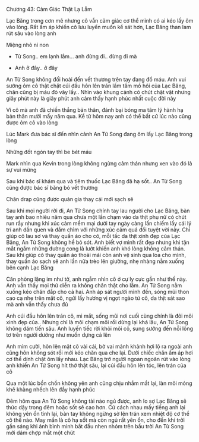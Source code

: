 




Chương 43: Cảm Giác Thật Lạ Lẫm

Lạc Băng trong cơn mê nhưng cô vẫn cảm giác cơ thể mình có ai kéo lấy ôm vào lòng. Rất ấm áp khiến cô lưu luyến muốn kề sát hơn, Lạc Băng than lam rút sâu vào lòng anh

Miệng nhỏ nỉ non

- Tử Song.. em lạnh lắm... anh đừng đi.. đừng đi mà

- Anh ở đây.. ở đây


An Tử Song không đối hoài đến vết thương trên tay đang đổ máu. Anh vui sướng ôm cô thật chặt cúi đầu hôn lên trán lấm tấm mồ hôi của Lạc Băng, chăn cũng bị máu đỏ vây lấy.. Nhìn vào khung cảnh có chút chật vật nhưng giây phút này là giây phút anh cảm thấy hạnh phúc nhất cuộc đời này

Vì cô mà anh đã chiến thắng bản thân, đánh bại bóng ma tâm lý hành hạ bản thân mười mấy năm qua. Kể từ hôm nay anh có thể bất cứ lúc nào cũng được ôm cô vào lòng

Lúc Mark đưa bác sĩ đến nhìn cảnh An Tử Song đang ôm lấy Lạc Băng trong lòng

Những đốt ngón tay thì be bét máu

Mark nhìn qua Kevin trong lòng không ngừng cảm thán nhưng xen vào đó là sự vui mừng




Sau khi bác sĩ khám qua và tiêm thuốc Lạc Băng đã hạ sốt.. An Tử Song cũng được bác sĩ băng bó vết thương

Chăn drap cũng được quản gia thay cái mới sạch sẽ

Sau khi mọi người rời đi, An Tử Song chính tay lau người cho Lạc Băng, bàn tay anh bao nhiêu năm qua chưa một lần chạm vào da thịt phụ nữ có chút run rẩy nhưng khi xúc cảm mềm mại dưới tay ngày càng lấn chiếm lấy cái lý trí anh dần quen và đắm chìm với những xúc cảm quá đổi tuyệt vời này. Chỉ giúp cô lau sơ và thay quần áo cho cô, mỗi tấc da thịt xinh đẹp của Lạc Băng, An Tử Song không hề bỏ sót. Anh biết vợ mình rất đẹp nhưng khi tận mắt ngắm những đường cong lả lướt khiến anh khó lòng không cảm thán. Sau khi giúp cô thay quần áo thoải mái còn anh vệ sinh qua loa cho mình, thay quần áo sạch sẽ anh lần nữa trèo lên giường, nhẹ nhàng nằm xuống bên cạnh Lạc Băng

Căn phòng lặng im như tờ, anh ngắm nhìn cô ở cự ly cực gần như thế này. Anh vẫn thấy mọi thứ diễn ra không chân thật cho lắm. An Tử Song nằm xuống kéo chăn đắp cho cả hai. Anh áp sát người mình đến, sóng mũi thon cao cạ nhẹ trên mặt cô, ngửi lấy hương vị ngọt ngào từ cô, da thịt sát sao mà anh vẫn thấy chưa đủ

Anh cúi đầu hôn lên trán cô, mi mắt, sống mũi nơi cuối cùng chính là đôi môi xinh đẹp của.. Nhưng chỉ là môi chạm môi rồi dừng lại khá lâu, An Tử Song không dám tiến sâu. Anh luyến tiếc rời khỏi môi cô, sung sướng đến nỗi lông tơ trên người dường như muốn dựng cả lên

Anh mỉm cười, hôn lên mặt cô vài cái, bờ vai mảnh khảnh hơi lộ ra ngoài anh cũng hôn không sót rồi mới kéo chăn qua che lại. Dưới chiếc chăn ấm áp hơi cơ thể dính chặt ôm lấy nhau. Lạc Băng trở người ngoan ngoãn rút vào lòng anh khiến An Tử Song hít thở thật sâu, lại cúi đầu hôn lên tóc, lên trán của cô

Qua một lúc bồn chồn không yên anh cũng chịu nhắm mắt lại, làn môi mỏng khẽ khàng nhếch lên đầy hạnh phúc

Đêm hôm qua An Tử Song không tài nào ngủ được, anh lo sợ Lạc Băng sẽ thức dậy trong đêm hoặc sốt sẽ cao hơn. Cứ cách nhau mấy tiếng anh lại không yên ổn tỉnh lại, bàn tay không ngừng sờ lên trán xem nhiệt độ cơ thể cô thế nào. May mắn là cô hạ sốt mà còn ngủ rất yên ổn, cho đến khi trời gần sáng khi ánh bình minh bắt đầu nhen nhóm trên bầu trời An Tử Song mới dám chợp mắt một chút




